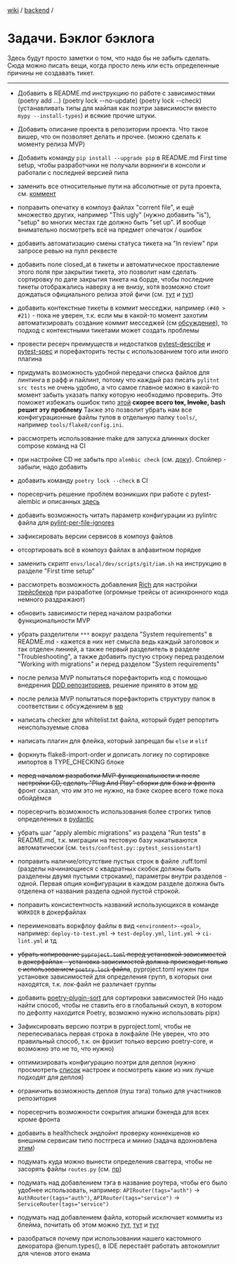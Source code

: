 [wiki](../../README.md) / [backend](index.md) /


# Задачи. Бэклог бэклога

Здесь будут просто заметки о том, что надо бы не забыть сделать. Сюда можно писать вещи, когда просто лень или есть определенные причины не создавать тикет.

***

- Добавить в README.md инструкцию по работе с зависимостями (poetry add ...) (poetry lock --no-update) (poetry lock --check) (устанавливать типы для майпая как поэтри зависимости вместо `mypy --install-types`) и всякие прочие штуки.

- Добавить описание проекта в репозитории проекта. Что такое вишер, что он позволяет делать и прочее. (можно сделать к моменту релиза MVP)

- Добавить команду `pip install --upgrade pip` в README.md First time setup, чтобы разработчики не получали ворнинги в консоли и работали с последней версией пипа

- заменить все относительные пути на абсолютные от рута проекта, см. [коммент](https://github.com/week-password/wisher-backend/pull/37#discussion_r1181081567)

- поправить опечатку в компоуз файлах "corrent file", и ещё множество других, например "This ugly" (нужно добавить "is"), "setup" во многих местах где должно быть "set up". И вообще внимательно посмотреть всё на предмет опечаток / ошибок

- добавить автоматизацию смены статуса тикета на "In review" при запросе ревью на пулл реквесте

- добавить поле closed_at в тикеты и автоматическое проставление этого поля при закрытии тикета, это позволит нам сделать сортировку по дате закрытия тикета на борде, чтобы последние тикеты отображались наверху а не внизу, хотя возможно стоит дождаться официального релиза этой фичи (см. [тут](https://github.com/orgs/community/discussions/8518) и [тут](https://github.com/github/roadmap/issues/659))

- добавить контекстные тикеты в коммит месседжи, например `(#40 > #21)` - пока не уверен, т.к. если мы в какой-то момент захотим автоматизировать создание коммит месседжей (см [обсуждение](https://github.com/week-password/wisher-backend/discussions/28)), то подход с контекстными тикетами может создать проблемы

- провести ресерч преимуществ и недостатков [pytest-describe](https://pypi.org/project/pytest-describe/) и [pytest-spec](https://pypi.org/project/pytest-spec/) и порефакторить тесты с использованием того или иного плагина

- придумать возможность удобной передачи списка файлов для линтинга в рафф и пайлинт, потому что каждый раз писать `pylitnt src tests` не очень удобно, а что самое главное можно в какой-то момент забыть указать папку которую необходимо проверить. Это поможет избежать ошибок типо [этой](https://github.com/week-password/wisher-backend/pull/20) **скорее всего ~~tox~~, ~~Invoke~~, bash решит эту проблему** Также это позволит убрать нам все конфигурационные файлы тулов в отдельную папку `tools/`, например `tools/flake8/config.ini`.

- рассмотреть использование make для запуска длинных docker compose команд на CI

- при настройке CD не забыть про `alembic check` (см. [доку](https://alembic.sqlalchemy.org/en/latest/autogenerate.html#running-alembic-check-to-test-for-new-upgrade-operations)). Спойлер - забыли, надо добавить

- добавить команду `poetry lock --check` в CI

- поресерчить решение проблем возникших при работе с pytest-alembic и описанных [здесь](https://github.com/week-password/wisher-backend/issues/29#issuecomment-1545976623)

- добавить возможность читать параметр конфигурации из pylintrc файла для [pylint-per-file-ignores](https://github.com/christopherpickering/pylint-per-file-ignores)

- зафиксировать версии сервисов в компоуз файлов

- отсортировать всё в компоуз файлах в алфавитном порядке

- заменить скрипт `envs/local/dev/scripts/git/iam.sh` на инструкцию в разделе "First time setup"

- рассмотреть возможность добавления [Rich](https://github.com/Textualize/rich#rich-library) для настройки [трейсбеков](https://rich.readthedocs.io/en/latest/traceback.html#) при разработке (огромные трейсы от асинхронного кода немного раздражают)

- обновить зависимости перед началом разработки функциональности MVP

- убрать разделители `***` вокруг раздела "System requirements" в README.md - кажется в них нет смысла ведь каждый заголовок и так отделен линией, а также первый разделитель в разделе "Troubleshooting", а также добавить пустую строку перед разделом "Working with migrations" и перед разделом "System requirements"

- после релиза MVP попытаться порефакторить код с помощью внедрения [DDD репозиториев](https://dddinpython.com/index.php/2022/11/09/implementing-the-repository-pattern-using-sqlalchemy/), решение принято в этом [мр](https://github.com/week-password/wisher-backend/pull/46#discussion_r1194064687)

- после релиза MVP попытаться порефакторить структуру папок в соответствии с обсуждением в [мр](https://github.com/week-password/wisher-backend/pull/46#discussion_r1193114213)

- написать checker для whitelist.txt файла, который будет репортить неиспользуемые слова

- написать плагин для флейка, который запрещал бы `else` и `elif`

- форкнуть flake8-import-order и дописать логику по сортировке импортов в TYPE_CHECKING блоке

- ~~перед началом разработки MVP функциональности и после настройки CD, сделать "Plug And Play" сборки для бэка и фронта~~ фронт сказал, что им это не нужно, на бэке скорее всего тоже пока обойдёмся

- поресерчить возможность использования более строгих типов определенных в [pydantic](https://docs.pydantic.dev/latest/usage/types/#pydantic-types)

- убрать шаг "apply alembic migrations" из раздела "Run tests" в README.md, т.к. миграции на тестовую базу накатываются автоматически (см. `tests/conftest.py::pytest_sessionstart`)

- поправить наличие/отсутствие пустых строк в файле .ruff.toml (разделы начинающиеся с квадратных скобок должны быть разделены двумя пустыми строками), параметры внутри разделов - одной. Первая опция конфигурации в каждом разделе должна быть отделена от названия раздела одной пустой строкой.

- поправить консистентность названий использующихся в команде `WORKDIR` в докерфайлах

- переименовать воркфлоу файлы в вид `<environment>-<goal>`, например: `deploy-to-test.yml` -> `test-deploy.yml`, `lint.yml` -> `ci-lint.yml` и тд

- ~~убрать копирование `pyproject.toml` перед установкой зависимостей в докерфайлах - установка зависимостей должна происходит только с использованием `poetry.lock` файла~~, pyproject.toml нужен при установке зависимостей для определения групп, в которых они находятся, т.к. лок-файл не различает группы

- добавить [poetry-plugin-sort](https://pypi.org/project/poetry-plugin-sort/) для сортировки зависимостей (Но надо найти способ, чтобы не ставить его в глобальный скоуп, в котором по дефолту находится Poetry, возможно нужно использовать pipx)

- Зафиксировать версию поэтри в pyproject.toml, чтобы не перепесивалась первая строка в локфайле (Не уверен, что это правильный способ, т.к. он фризит только версию poetry-core, и возможно это не то, что нужно)

- оптимизировать конфигурацию поэтри для деплоя (нужно просмотреть [список](https://python-poetry.org/docs/configuration/#available-settings) настроек и посмотреть какие из них лучше подходят для деплоя)

- ограничить возможность деплоя (пуш тэга) только для участников репозитория

- поресерчить возможности сокрытия апишки бэкенда для всех кроме фронта

- добавить в healthcheck эндпойнт проверку коннекшенов ко внешним сервисам типо постгреса и минио (задача вдохновлена [этим](https://microservices.io/patterns/observability/health-check-api.html))

- подумать куда можно вынести определения сваггера, чтобы не засорять файлы `routes.py` (см. [пр](https://github.com/week-password/wlss-backend/pull/75#discussion_r1236629728))

- подумать над добавлением тэга в название роутера, чтобы его было удобнее использовать, например: `APIRouter(tags="auth")` -> `AuthRouter(tags="auth")`, `APIRouter(tags="service")` -> `ServiceRouter(tags="service")`

- подумать над добавлением файла, который исключает коммиты из блейма, почитать об этом можно [тут](https://www.stefanjudis.com/today-i-learned/how-to-exclude-commits-from-git-blame/), [тут](https://git-scm.com/docs/git-blame#Documentation/git-blame.txt---ignore-revs-fileltfilegt) и [тут](https://docs.github.com/en/repositories/working-with-files/using-files/viewing-a-file#ignore-commits-in-the-blame-view)

- разобраться почему при использовании нашего кастомного декоратора @enum.types(), в IDE перестаёт работать автокомплит для членов этого енама
